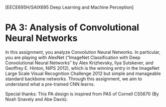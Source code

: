 [EECE695H/SAIX695 Deep Learning and Machine Perception]
# PA 3: Analysis of Convolutional Neural Networks

In this assignment, you analyze Convolution Neural Networks. In particular, you are playing with AlexNet (“ImageNet Classification with Deep Convolutional Neural Networks” by Alex Krizhevsky, Ilya Sutskever, and Geoffrey E. Hinton, NIPS 2012), which is the winning entry in the ImageNet Large Scale Visual Recognition Challenge 2012 but simple and manageable standard backbone networks. Through this assignment, we aim to understand what a pre-trained CNN learns.

Special thanks: This PA design is inspired from PA5 of Cornell CS5670 (By Noah Snavely and Abe Davis). 
